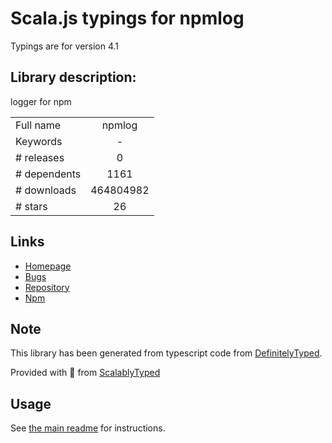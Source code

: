
# Scala.js typings for npmlog

Typings are for version 4.1

## Library description:
logger for npm

|                    |                 |
| ------------------ | :-------------: |
| Full name          | npmlog |
| Keywords           | - |
| # releases         | 0 |
| # dependents       | 1161 |
| # downloads        | 464804982 |
| # stars            | 26 |

## Links
- [Homepage](https://github.com/npm/npmlog#readme)
- [Bugs](https://github.com/npm/npmlog/issues)
- [Repository](https://github.com/npm/npmlog)
- [Npm](https://www.npmjs.com/package/npmlog)
    


## Note
This library has been generated from typescript code from [DefinitelyTyped](https://definitelytyped.org).

Provided with :purple_heart: from [ScalablyTyped](https://github.com/oyvindberg/ScalablyTyped)

## Usage
See [the main readme](../../readme.md) for instructions.


